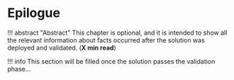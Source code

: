 # Epilogue

!!! abstract "Abstract"
    This chapter is optional, and it is intended to show all the relevant information about facts occurred after the solution was deployed and validated. (**X min read**)

!!! info
    This section will be filled once the solution passes the validation phase...